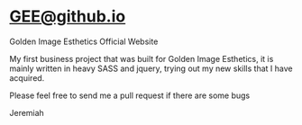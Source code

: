 # GEE@github.io
 Golden Image Esthetics Official Website

My first business project that was built for Golden Image Esthetics, it is mainly written in heavy SASS and jquery, trying out my new skills that I have acquired.

Please feel free to send me a pull request if there are some bugs

Jeremiah